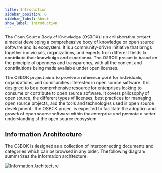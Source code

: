 ```yaml
---
title: Introduction
sidebar_position: 0
sidebar_label: About
show_label: Introduction
---
```


The Open Source Body of Knowledge (OSBOK) is a collaborative project aimed at developing a comprehensive body of knowledge on open source software and its ecosystem. It is a community-driven initiative that brings together individuals, organizations, and experts from different fields to contribute their knowledge and experience. The OSBOK project is based on the principle of openness and transparency, with all the content and contributions being made available under open licenses.

The OSBOK project aims to provide a reference point for individuals, organizations, and communities interested in open source software. It is designed to be a comprehensive resource for enterprises looking to consume or contribute to open source software.  It covers philosophy of open source, the different types of licenses, best practices for managing open source projects, and the tools and technologies used in open source development. The OSBOK project is expected to facilitate the adoption and growth of open source software within the enterprise and promote a better understanding of the open source ecosystem.

## Information Architecture

The OSBOK is designed as a collection of interconnecting documents and categories which can be browsed in any order.   The following diagram summarizes the information architecture:

![Information Architecture](/img/bok/information-architecture.png)
